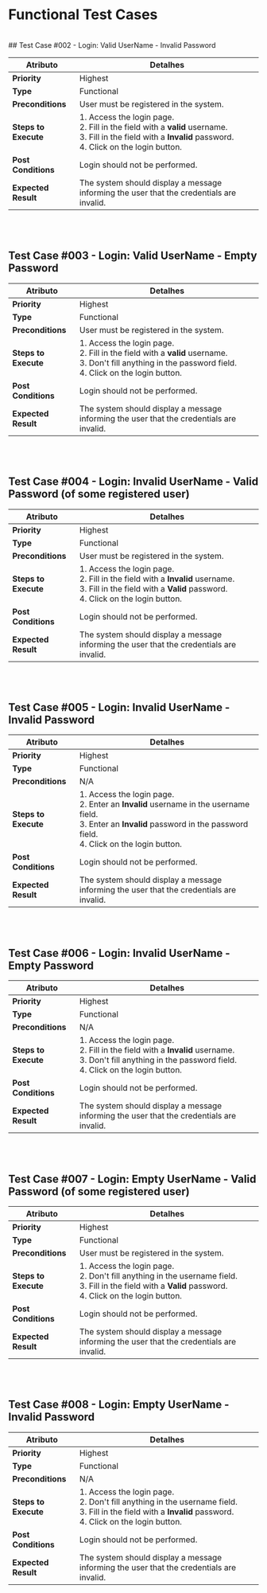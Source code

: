 # Functional Test Cases
<br>
## Test Case #002 - Login: Valid UserName - Invalid Password

| **Atributo**       | **Detalhes**                                                                                              |
|--------------------|-----------------------------------------------------------------------------------------------------------|
| **Priority**       | Highest                                                                                                  |
| **Type**           | Functional                                                                                               |
| **Preconditions**  | User must be registered in the system.                                                                   |
| **Steps to Execute** | 1. Access the login page.<br>2. Fill in the field with a **valid** username.<br>3. Fill in the field with a **Invalid** password.<br>4. Click on the login button. |
| **Post Conditions** | Login should not be performed.                                                                           |
| **Expected Result** | The system should display a message informing the user that the credentials are invalid.                 |


<br><br>

## Test Case #003 - Login: Valid UserName - Empty Password

| **Atributo**       | **Detalhes**                                                                                              |
|--------------------|-----------------------------------------------------------------------------------------------------------|
| **Priority**       | Highest                                                                                                  |
| **Type**           | Functional                                                                                               |
| **Preconditions**  | User must be registered in the system.                                                                   |
| **Steps to Execute** | 1. Access the login page.<br>2. Fill in the field with a **valid** username.<br>3. Don't fill anything in the password field.<br>4. Click on the login button. |
| **Post Conditions** | Login should not be performed.                                                                           |
| **Expected Result** | The system should display a message informing the user that the credentials are invalid.                 |


<br><br>

## Test Case #004 - Login: Invalid UserName - Valid Password (of some registered user)

| **Atributo**       | **Detalhes**                                                                                              |
|--------------------|-----------------------------------------------------------------------------------------------------------|
| **Priority**       | Highest                                                                                                  |
| **Type**           | Functional                                                                                               |
| **Preconditions**  | User must be registered in the system.                                                                   |
| **Steps to Execute** | 1. Access the login page.<br>2. Fill in the field with a **Invalid** username.<br>3. Fill in the field with a **Valid** password.<br>4. Click on the login button. |
| **Post Conditions** | Login should not be performed.                                                                           |
| **Expected Result** | The system should display a message informing the user that the credentials are invalid.                 |


<br><br>

## Test Case #005 - Login: Invalid UserName - Invalid Password

| **Atributo**       | **Detalhes**                                                                                              |
|--------------------|-----------------------------------------------------------------------------------------------------------|
| **Priority**       | Highest                                                                                                  |
| **Type**           | Functional                                                                                               |
| **Preconditions**  | N/A                                                                                                      |
| **Steps to Execute** | 1. Access the login page.<br>2. Enter an **Invalid** username in the username field.<br>3. Enter an **Invalid** password in the password field.<br>4. Click on the login button. |
| **Post Conditions** | Login should not be performed.                                                                           |
| **Expected Result** | The system should display a message informing the user that the credentials are invalid.                 |


<br><br>

## Test Case #006 - Login: Invalid UserName - Empty Password

| **Atributo**       | **Detalhes**                                                                                              |
|--------------------|-----------------------------------------------------------------------------------------------------------|
| **Priority**       | Highest                                                                                                  |
| **Type**           | Functional                                                                                               |
| **Preconditions**  | N/A                                                                                                      |
| **Steps to Execute** | 1. Access the login page.<br>2. Fill in the field with a **Invalid** username.<br>3. Don't fill anything in the password field.<br>4. Click on the login button. |
| **Post Conditions** | Login should not be performed.                                                                           |
| **Expected Result** | The system should display a message informing the user that the credentials are invalid.                 |


<br><br>

## Test Case #007 - Login: Empty UserName - Valid Password (of some registered user)

| **Atributo**       | **Detalhes**                                                                                              |
|--------------------|-----------------------------------------------------------------------------------------------------------|
| **Priority**       | Highest                                                                                                  |
| **Type**           | Functional                                                                                               |
| **Preconditions**  | User must be registered in the system.                                                                   |
| **Steps to Execute** | 1. Access the login page.<br>2. Don't fill anything in the username field.<br>3. Fill in the field with a **Valid** password.<br>4. Click on the login button. |
| **Post Conditions** | Login should not be performed.                                                                           |
| **Expected Result** | The system should display a message informing the user that the credentials are invalid.                 |


<br><br>

## Test Case #008 - Login: Empty UserName - Invalid Password 

| **Atributo**       | **Detalhes**                                                                                              |
|--------------------|-----------------------------------------------------------------------------------------------------------|
| **Priority**       | Highest                                                                                                  |
| **Type**           | Functional                                                                                               |
| **Preconditions**  | N/A                                                                                                      |
| **Steps to Execute** | 1. Access the login page.<br>2. Don't fill anything in the username field.<br>3. Fill in the field with a **Invalid** password.<br>4. Click on the login button. |
| **Post Conditions** | Login should not be performed.                                                                           |
| **Expected Result** | The system should display a message informing the user that the credentials are invalid.                 |
